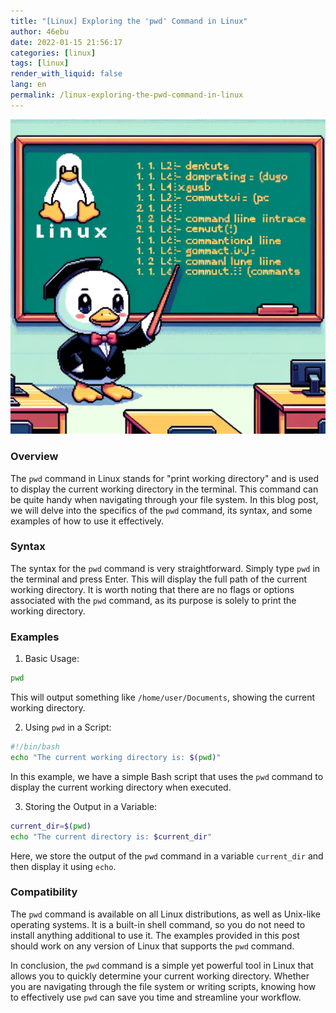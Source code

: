 ```yaml
---
title: "[Linux] Exploring the 'pwd' Command in Linux"
author: 46ebu
date: 2022-01-15 21:56:17 
categories: [linux]
tags: [linux]
render_with_liquid: false
lang: en
permalink: /linux-exploring-the-pwd-command-in-linux
---
```


![Intro](/assets/img/post/linux.png)
### Overview
The `pwd` command in Linux stands for "print working directory" and is used to display the current working directory in the terminal. This command can be quite handy when navigating through your file system. In this blog post, we will delve into the specifics of the `pwd` command, its syntax, and some examples of how to use it effectively.

### Syntax
The syntax for the `pwd` command is very straightforward. Simply type `pwd` in the terminal and press Enter. This will display the full path of the current working directory. It is worth noting that there are no flags or options associated with the `pwd` command, as its purpose is solely to print the working directory.

### Examples
1. Basic Usage:
```bash
pwd
```
This will output something like `/home/user/Documents`, showing the current working directory.

2. Using `pwd` in a Script:
```bash
#!/bin/bash
echo "The current working directory is: $(pwd)"
```
In this example, we have a simple Bash script that uses the `pwd` command to display the current working directory when executed.

3. Storing the Output in a Variable:
```bash
current_dir=$(pwd)
echo "The current directory is: $current_dir"
```
Here, we store the output of the `pwd` command in a variable `current_dir` and then display it using `echo`.

### Compatibility
The `pwd` command is available on all Linux distributions, as well as Unix-like operating systems. It is a built-in shell command, so you do not need to install anything additional to use it. The examples provided in this post should work on any version of Linux that supports the `pwd` command.

In conclusion, the `pwd` command is a simple yet powerful tool in Linux that allows you to quickly determine your current working directory. Whether you are navigating through the file system or writing scripts, knowing how to effectively use `pwd` can save you time and streamline your workflow.